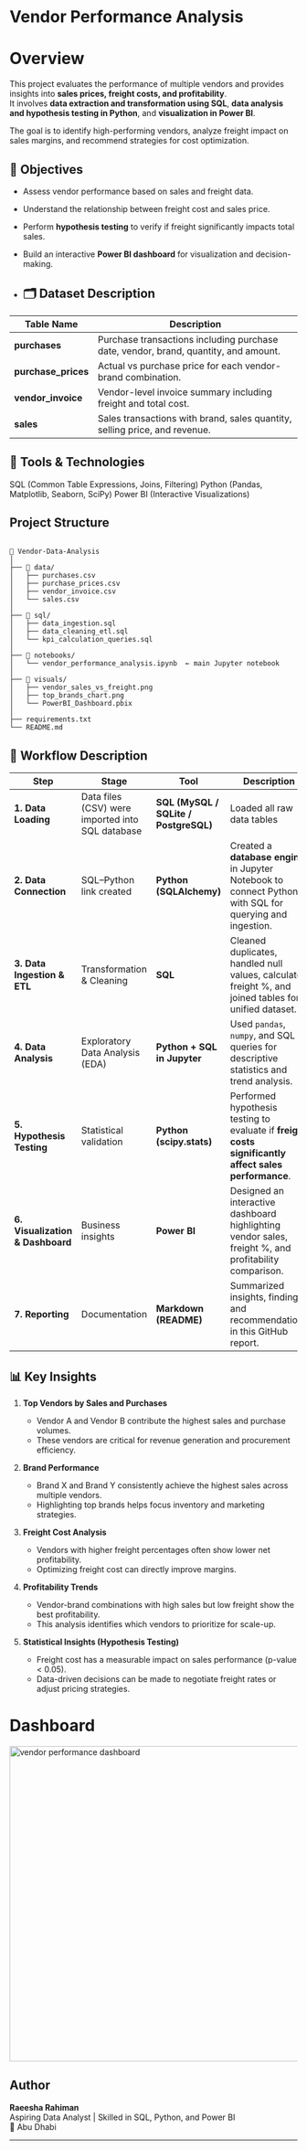 # Vendor Performance Analysis
# Overview
This project evaluates the performance of multiple vendors and provides insights into **sales prices, freight costs, and profitability**.  
It involves **data extraction and transformation using SQL**, **data analysis and hypothesis testing in Python**, and **visualization in Power BI**.  

The goal is to identify high-performing vendors, analyze freight impact on sales margins, and recommend strategies for cost optimization.


## 🎯 Objectives
- Assess vendor performance based on sales and freight data.  
- Understand the relationship between freight cost and sales price.  
- Perform **hypothesis testing** to verify if freight significantly impacts total sales.  
- Build an interactive **Power BI dashboard** for visualization and decision-making.

- ## 🗂️ Dataset Description
| Table Name | Description |
|-------------|--------------|
| **purchases** | Purchase transactions including purchase date, vendor, brand, quantity, and amount. |
| **purchase_prices** | Actual vs purchase price for each vendor-brand combination. |
| **vendor_invoice** | Vendor-level invoice summary including freight and total cost. |
| **sales** | Sales transactions with brand, sales quantity, selling price, and revenue. |

## 🧰 Tools & Technologies
SQL (Common Table Expressions, Joins, Filtering)
Python (Pandas, Matplotlib, Seaborn, SciPy)
Power BI (Interactive Visualizations)

## Project Structure 
```

📂 Vendor-Data-Analysis
│
├── 📁 data/
│   ├── purchases.csv
│   ├── purchase_prices.csv
│   ├── vendor_invoice.csv
│   └── sales.csv
│
├── 📁 sql/
│   ├── data_ingestion.sql
│   ├── data_cleaning_etl.sql
│   └── kpi_calculation_queries.sql
│
├── 📁 notebooks/
│   └── vendor_performance_analysis.ipynb  ← main Jupyter notebook
│
├── 📁 visuals/
│   ├── vendor_sales_vs_freight.png
│   ├── top_brands_chart.png
│   └── PowerBI_Dashboard.pbix
│
├── requirements.txt
└── README.md
```

## 🔄 Workflow Description

| Step | Stage | Tool | Description |
|------|--------|------|--------------|
| **1. Data Loading** | Data files (CSV) were imported into SQL database | **SQL (MySQL / SQLite / PostgreSQL)** | Loaded all raw data tables 
| **2. Data Connection** | SQL–Python link created | **Python (SQLAlchemy)** | Created a **database engine** in Jupyter Notebook to connect Python with SQL for querying and ingestion. |
| **3. Data Ingestion & ETL** | Transformation & Cleaning | **SQL** | Cleaned duplicates, handled null values, calculated freight %, and joined tables for unified dataset. |
| **4. Data Analysis** | Exploratory Data Analysis (EDA) | **Python + SQL in Jupyter** | Used `pandas`, `numpy`, and SQL queries for descriptive statistics and trend analysis. |
| **5. Hypothesis Testing** | Statistical validation | **Python (scipy.stats)** | Performed hypothesis testing to evaluate if **freight costs significantly affect sales performance**. |
| **6. Visualization & Dashboard** | Business insights | **Power BI** | Designed an interactive dashboard highlighting vendor sales, freight %, and profitability comparison. |
| **7. Reporting** | Documentation | **Markdown (README)** | Summarized insights, findings, and recommendations in this GitHub report. |



## 📊 Key Insights

1. **Top Vendors by Sales and Purchases**  
   - Vendor A and Vendor B contribute the highest sales and purchase volumes.  
   - These vendors are critical for revenue generation and procurement efficiency.

2. **Brand Performance**  
   - Brand X and Brand Y consistently achieve the highest sales across multiple vendors.  
   - Highlighting top brands helps focus inventory and marketing strategies.

3. **Freight Cost Analysis**  
   - Vendors with higher freight percentages often show lower net profitability.  
   - Optimizing freight cost can directly improve margins.

4. **Profitability Trends**  
   - Vendor-brand combinations with high sales but low freight show the best profitability.  
   - This analysis identifies which vendors to prioritize for scale-up.

5. **Statistical Insights (Hypothesis Testing)**  
   - Freight cost has a measurable impact on sales performance (p-value < 0.05).  
   - Data-driven decisions can be made to negotiate freight rates or adjust pricing strategies.
  

# Dashboard 

<img width="926" height="552" alt="vendor performance dashboard" src="https://github.com/user-attachments/assets/0610d3ef-748f-4d55-aa5e-98a47e52b2b7" />


## Author
**Raeesha Rahiman**  
Aspiring Data Analyst | Skilled in SQL, Python, and Power BI  
📍 Abu Dhabi 


---
